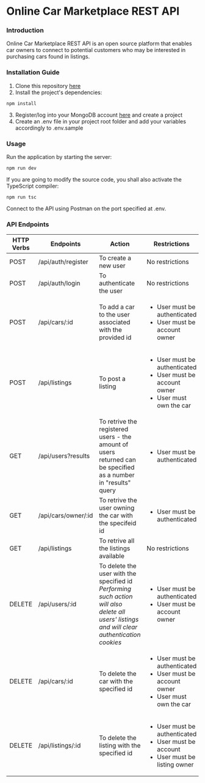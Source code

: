 # Online Car Marketplace REST API

### Introduction

Online Car Marketplace REST API is an open source platform that enables car owners to connect to potential customers who may be interested in purchasing cars found in listings.

### Installation Guide

1. Clone this repository [here](https://github.com/marcopagotto/online-car-marketplace-REST-API.git)
2. Install the project's dependencies:

```
npm install
```

3. Register/log into your MongoDB account [here](https://account.mongodb.com/account/login) and create a project
4. Create an .env file in your project root folder and add your variables accordingly to .env.sample

### Usage

Run the application by starting the server:

```
npm run dev
```

If you are going to modify the source code, you shall also activate the TypeScript compiler:

```
npm run tsc
```

Connect to the API using Postman on the port specified at .env.

### API Endpoints

| HTTP Verbs | Endpoints           | Action                                                                                                         | Restrictions                                                                                    |
| ---------- | ------------------- | -------------------------------------------------------------------------------------------------------------- | ----------------------------------------------------------------------------------------------- |
| POST       | /api/auth/register  | To create a new user                                                                                           | No restrictions                                                                                 |
| POST       | /api/auth/login     | To authenticate the user                                                                                       | No restrictions                                                                                 |
| POST       | /api/cars/:id       | To add a car to the user associated with the provided id                                                       | <ul><li>User must be authenticated<li>User must be account owner<ul>                            |
| POST       | /api/listings       | To post a listing                                                                                              | <ul><li>User must be authenticated <li>User must be account owner <li>User must own the car<ul> |
| GET        | /api/users?results  | To retrive the registered users - the amount of users returned can be specified as a number in "results" query | <ul><li>User must be authenticated<ul>                                                          |
| GET        | /api/cars/owner/:id | To retrive the user owning the car with the specifeid id                                                       | <ul><li>User must be authenticated<ul>                                                          |
| GET        | /api/listings       | To retrive all the listings available                                                                          | No restrictions                                                                                 |
| DELETE     | /api/users/:id      | To delete the user with the specified id </br> <em>Performing such action will also delete all users' listings and will clear authentication cookies</em>                                                            | <ul><li>User must be authenticated <li>User must be account owner<ul>                           |
DELETE | /api/cars/:id | To delete the car with the specified id | <ul><li>User must be authenticated <li> User must be account owner<li> User must own the car</ul> |
DELETE | /api/listings/:id | To delete the listing with the specified id | <ul><li>User must be authenticated<li>User must be account<li>User must be listing owner</ul> |

